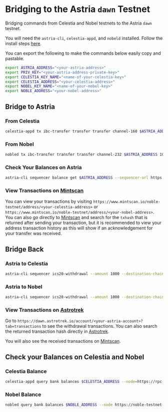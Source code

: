 # Bridging to the Astria `dawn` Testnet

Bridging commands from Celestia and Nobel testnets to the Astria `dawn` testnet.

You will need the `astria-cli`, `celestia-appd`, and `nobeld` installed. Follow
the install steps [here](./overview.md#bridging-dependencies).

You can export the following to make the commands below easily copy and
pastable.

```bash
export ASTRIA_ADDRESS="<your-astria-address>"
export PRIV_KEY="<your-astria-address-private-key>"
export CELESTIA_KEY_NAME="<name-of-your-celestia-key>"
export CELESTIA_ADDRESS="<your-celestia-address>"
export NOBEL_KEY_NAME="<name-of-your-nobel-key>"
export NOBLE_ADDRESS="<your-nobel-address>"
```

## Bridge to Astria

### From Celestia

```bash
celestia-appd tx ibc-transfer transfer transfer channel-160 $ASTRIA_ADDRESS 1000000utia --fees=420utia --from $CELESTIA_KEY_NAME --node=https://rpc-mocha.pops.one:443 --chain-id mocha-4 --packet-timeout-height 0-0
```

### From Nobel

```bash
nobled tx ibc-transfer transfer transfer channel-232 $ASTRIA_ADDRESS 1000000uusdc --from $NOBEL_KEY_NAME --node https://noble-testnet-rpc.polkachu.com:443 --chain-id grand-1 --packet-timeout-height 0-0
```

### Check Your Balances on Astria

```bash
astria-cli sequencer balance get $ASTRIA_ADDRESS --sequencer-url https://rpc.sequencer.dawn-1.astria.org/
```

### View Transactions on [Mintscan](https://www.mintscan.io/)

You can view your transactions by visiting
`https://www.mintscan.io/noble-testnet/address/<your-celestia-address>` or
`https://www.mintscan.io/noble-testnet/address/<your-nobel-address>`. You can
also go directly to [Mintscan](https://www.mintscan.io/) and search for the
`txhash` that is returned after sending your transaction, but it is recommended
to view your address transaction history as this will show if an acknowledgement
for your transfer was received.

## Bridge Back

### Astria to Celestia

```bash
astria-cli sequencer ics20-withdrawal --amount 1000 --destination-chain-address=$CELESTIA_ADDRESS --source-channel channel-0 --private-key=$PRIV_KEY --sequencer-url=https://rpc.sequencer.dawn-1.astria.org/ --sequencer.chain-id dawn-1 --asset transfer/channel-0/utia --fee-asset transfer/channel-0/utia
```

### Astria to Nobel

```bash
astria-cli sequencer ics20-withdrawal --amount 1000 --destination-chain-address=$NOBLE_ADDRESS --source-channel channel-1 --private-key=$PRIV_KEY --sequencer-url=https://rpc.sequencer.dawn-1.astria.org/ --sequencer.chain-id dawn-1 --asset transfer/channel-1/uusdc --fee-asset transfer/channel-0/utia
```

### View Transactions on [Astrotrek](https://dawn.astrotrek.io/)

Go to `https://dawn.astrotrek.io/account/<your-astria-account>?tab=transactions`
to see the withdrawal transactions. You can also search the returned transaction
hash directly in [Astrotrek](https://dawn.astrotrek.io/).

You will also see the received transactions on
[Mintscan](#view-transactions-on-mintscan).

## Check your Balances on Celestia and Nobel

### Celestia Balance

```bash
celestia-appd query bank balances $CELESTIA_ADDRESS --node=https://rpc-mocha.pops.one:443 --chain-id mocha-4

```

### Nobel Balance

```bash
nobled query bank balances $NOBLE_ADDRESS --node https://noble-testnet-rpc.polkachu.com:443

```

